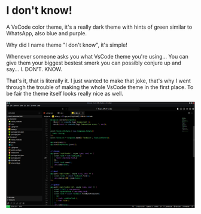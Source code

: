 # I don't know!

A VsCode color theme, it's a really dark theme with hints of green similar to WhatsApp, also blue and purple.

Why did I name theme "I don't know", it's simple!

Whenever someone asks you what VsCode theme you're using... You can give them your biggest bestest smerk you can possibly conjure up and say... I. DON'T. KNOW.



That's it, that is literally it. I just wanted to make that joke, that's why I went through the trouble of making the whole VsCode theme in the first place.
To be fair the theme itself looks really nice as well.


![preview-of-theme](image.png)